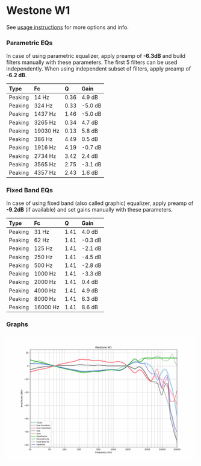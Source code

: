 # Westone W1
See [usage instructions](https://github.com/jaakkopasanen/AutoEq#usage) for more options and info.

### Parametric EQs
In case of using parametric equalizer, apply preamp of **-6.3dB** and build filters manually
with these parameters. The first 5 filters can be used independently.
When using independent subset of filters, apply preamp of **-6.2 dB**.

| Type    | Fc       |    Q | Gain    |
|:--------|:---------|:-----|:--------|
| Peaking | 14 Hz    | 0.36 | 4.9 dB  |
| Peaking | 324 Hz   | 0.33 | -5.0 dB |
| Peaking | 1437 Hz  | 1.46 | -5.0 dB |
| Peaking | 3265 Hz  | 0.34 | 4.7 dB  |
| Peaking | 19030 Hz | 0.13 | 5.8 dB  |
| Peaking | 386 Hz   | 4.49 | 0.5 dB  |
| Peaking | 1916 Hz  | 4.19 | -0.7 dB |
| Peaking | 2734 Hz  | 3.42 | 2.4 dB  |
| Peaking | 3565 Hz  | 2.75 | -3.1 dB |
| Peaking | 4357 Hz  | 2.43 | 1.6 dB  |

### Fixed Band EQs
In case of using fixed band (also called graphic) equalizer, apply preamp of **-9.2dB**
(if available) and set gains manually with these parameters.

| Type    | Fc       |    Q | Gain    |
|:--------|:---------|:-----|:--------|
| Peaking | 31 Hz    | 1.41 | 4.0 dB  |
| Peaking | 62 Hz    | 1.41 | -0.3 dB |
| Peaking | 125 Hz   | 1.41 | -2.1 dB |
| Peaking | 250 Hz   | 1.41 | -4.5 dB |
| Peaking | 500 Hz   | 1.41 | -2.8 dB |
| Peaking | 1000 Hz  | 1.41 | -3.3 dB |
| Peaking | 2000 Hz  | 1.41 | 0.4 dB  |
| Peaking | 4000 Hz  | 1.41 | 4.9 dB  |
| Peaking | 8000 Hz  | 1.41 | 6.3 dB  |
| Peaking | 16000 Hz | 1.41 | 8.6 dB  |

### Graphs
![](./Westone%20W1.png)